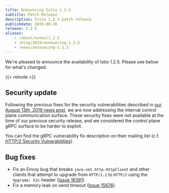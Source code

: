 ```yaml
---
title: Announcing Istio 1.2.5
subtitle: Patch Release
description: Istio 1.2.5 patch release.
publishdate: 2019-08-26
release: 1.2.5
aliases:
    - /about/notes/1.2.5
    - /blog/2019/announcing-1.2.5
    - /news/announcing-1.2.5
---
```


We're pleased to announce the availability of Istio 1.2.5. Please see below for what's changed.

{{< relnote >}}

## Security update

Following the previous fixes for the security vulnerabilities described in [our August 13th, 2019 news post](/news/2019/istio-security-003-004/), we are now addressing the internal control plane communication surface. These security fixes were not available at the time of our previous security release, and we considered the control plane gRPC surface to be harder to exploit.

You can find the gRPC vulnerability fix description on their mailing list (c.f.
[HTTP/2 Security Vulnerabilities](https://groups.google.com/forum/#!topic/grpc-io/w5jPamxdda4)).

## Bug fixes

- Fix an Envoy bug that breaks `java.net.http.HttpClient` and other clients that attempt to upgrade from `HTTP/1.1` to `HTTP/2` using the `Upgrade: h2c` header ([Issue 16391](https://github.com/istio/istio/issues/16391)).
- Fix a memory leak on send timeout ([Issue 15876](https://github.com/istio/istio/issues/15876)).
